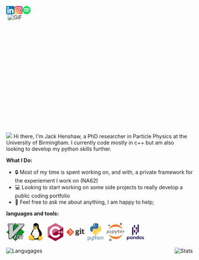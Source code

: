 <a href="https://www.linkedin.com/in/jack-henshaw/">
  <img align="left" alt="Jack's LinkedIN" width="22px" src="https://raw.githubusercontent.com/jackhenshaw/jackhenshaw/main/images/linkedin.svg" />
</a>
<a href="https://www.instagram.com/jack_henshaw/">
  <img align="left" alt="Jack's Instagram" width="22px" src="https://raw.githubusercontent.com/jackhenshaw/jackhenshaw/main/images/instagram.svg" />
</a>
<a href="https://open.spotify.com/user/1131614634?si=U-_gWyJpRfiEBq6z6qyo3A&utm_source=copy-link">
  <img align="left" alt="Jack's Spotify" width="22px" src="https://raw.githubusercontent.com/jackhenshaw/jackhenshaw/main/images/spotify.svg" />
</a>

<br />

<img align="right" alt="GIF"   src="https://github.com/abhisheknaiidu/abhisheknaiidu/blob/master/code.gif?raw=true" width="500" height="320"/>



<p align="left">
<img src="https://media.giphy.com/media/hvRJCLFzcasrR4ia7z/giphy.gif" width="25px"> Hi there, I'm Jack Henshaw, a PhD researcher in Particle Physics at the University of Birmingham. I currently code mostly in c++ but am also looking to develop my python skills further.
</p>

**What I Do:**
- 🔒 Most of my time is spent working on, and with, a private framework for the experiement I work on (NA62)
- 💻 Looking to start working on some side projects to really develop a public coding portfolio
- 💬 Feel free to ask me about anything, I am happy to help;

**languages and tools:** <br> <br>
<img height="50" src="https://raw.githubusercontent.com/jackhenshaw/jackhenshaw/main/images/vim-original.svg">
<img height="50" src="https://raw.githubusercontent.com/jackhenshaw/jackhenshaw/main/images/linux-original.svg">
<img height="50" src="https://raw.githubusercontent.com/jackhenshaw/jackhenshaw/main/images/cplusplus-original.svg">
<img height="50" src="https://raw.githubusercontent.com/jackhenshaw/jackhenshaw/main/images/git-original-wordmark.svg">
<img height="50" src="https://raw.githubusercontent.com/jackhenshaw/jackhenshaw/main/images/python-original-wordmark.svg">
<img height="50" src="https://raw.githubusercontent.com/jackhenshaw/jackhenshaw/main/images/jupyter-original-wordmark.svg">
<img height="50" src="https://raw.githubusercontent.com/jackhenshaw/jackhenshaw/main/images/pandas-original-wordmark.svg">

<a href="https://github.com/jackhenshaw/github-readme-stats">
  <img align="left" alt="Langugages" src="https://github-readme-stats.vercel.app/api/top-langs/?username=jackhenshaw&layout=compact&theme=gruvbox"/>
</a>
<a href="https://github.com/jackhenshaw/convoychat">
  <img align="right" alt="Stats" src="https://github-readme-stats.vercel.app/api?username=jackhenshaw&count_private=true&theme=gruvbox&repo=convoychat"/>
</a>
